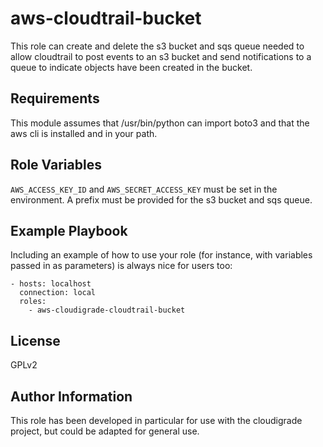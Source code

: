 aws-cloudtrail-bucket
=========

This role can create and delete the s3 bucket and sqs queue needed to allow
cloudtrail to post events to an s3 bucket and send notifications to a queue to
indicate objects have been created in the bucket.

Requirements
------------

This module assumes that /usr/bin/python can import boto3 and that the aws cli is installed and in your path.

Role Variables
--------------

`AWS_ACCESS_KEY_ID` and `AWS_SECRET_ACCESS_KEY` must be set in the environment. A prefix must be provided for the s3 bucket and sqs queue.


Example Playbook
----------------

Including an example of how to use your role (for instance, with variables passed in as parameters) is always nice for users too:

    - hosts: localhost
      connection: local
      roles:
        - aws-cloudigrade-cloudtrail-bucket


License
-------

GPLv2

Author Information
------------------

This role has been developed in particular for use with the cloudigrade project, but could be adapted for general use.

